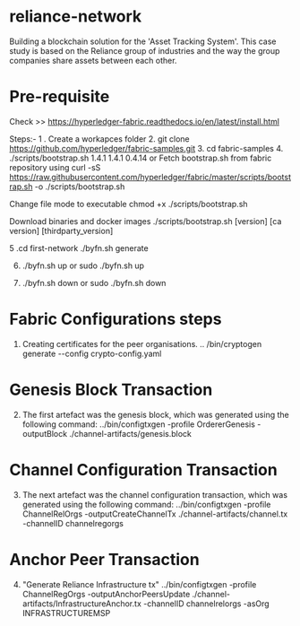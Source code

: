 # reliance-network
Building a blockchain solution for the 'Asset Tracking System'. This case study is based on the Reliance group of industries and the way the group companies share assets between each other.

# Pre-requisite
Check >> https://hyperledger-fabric.readthedocs.io/en/latest/install.html

Steps:- 
1 . Create a workapces folder 
2. git clone https://github.com/hyperledger/fabric-samples.git 
3. cd fabric-samples
4. ./scripts/bootstrap.sh 1.4.1 1.4.1 0.4.14 
   or
   Fetch bootstrap.sh from fabric repository using
   curl -sS https://raw.githubusercontent.com/hyperledger/fabric/master/scripts/bootstrap.sh -o ./scripts/bootstrap.sh

   Change file mode to executable
   chmod +x ./scripts/bootstrap.sh

   Download binaries and docker images
   ./scripts/bootstrap.sh [version] [ca version] [thirdparty_version]

5 .cd first-network
   ./byfn.sh generate
   
6. ./byfn.sh up 
   or
   sudo ./byfn.sh up
   
7. ./byfn.sh down 
   or
   sudo ./byfn.sh down

# Fabric Configurations steps
1.	Creating certificates for the peer organisations.
.. /bin/cryptogen generate --config crypto-config.yaml
 
   # Genesis Block Transaction

2.	The first artefact was the genesis block, which was generated using the following command:
   ../bin/configtxgen -profile OrdererGenesis -outputBlock ./channel-artifacts/genesis.block
 
   # Channel Configuration Transaction
3.	The next artefact was the channel configuration transaction, which was generated using the following command:
../bin/configtxgen -profile ChannelRelOrgs -outputCreateChannelTx ./channel-artifacts/channel.tx -channelID channelregorgs

 
   # Anchor Peer Transaction

4.	"Generate Reliance Infrastructure  tx" 
 ../bin/configtxgen -profile ChannelRegOrgs -outputAnchorPeersUpdate ./channel-artifacts/InfrastructureAnchor.tx -channelID channelrelorgs -asOrg INFRASTRUCTUREMSP
